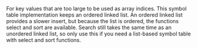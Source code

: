 For key values that are too large to be used as array indices. This symbol
table implementation keeps an ordered linked list. An ordered linked list provides a
slower insert, but because the list is ordered, the functions select and
sort are available. Search still takes the same time as an unordered linked
list, so only use this if you need a list-based symbol table with select
and sort functions.
